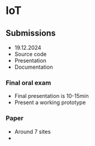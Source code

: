 # IoT





## Submissions

- 19.12.2024
- Source code 
- Presentation 
- Documentation 


### Final oral exam

- Final presentation is 10-15min
- Present a working prototype


### Paper

- Around 7 sites
-
